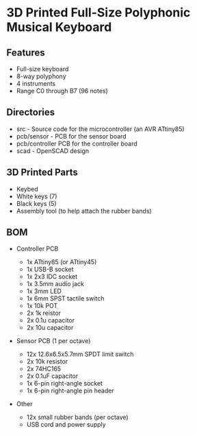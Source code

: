 
# 3D Printed Full-Size Polyphonic Musical Keyboard

## Features
  * Full-size keyboard
  * 8-way polyphony
  * 4 instruments
  * Range C0 through B7 (96 notes)

## Directories
  * src - Source code for the microcontroller (an AVR ATtiny85)
  * pcb/sensor - PCB for the sensor board
  * pcb/controller PCB for the controller board
  * scad - OpenSCAD design

## 3D Printed Parts

  * Keybed
  * White keys (7)
  * Black keys (5)
  * Assembly tool (to help attach the rubber bands)

## BOM

  * Controller PCB
    * 1x ATtiny85 (or ATtiny45)
    * 1x USB-B socket
    * 1x 2x3 IDC socket
    * 1x 3.5mm audio jack
    * 1x 3mm LED
    * 1x 6mm SPST tactile switch
    * 1x 10k POT
    * 2x 1k reistor
    * 2x 0.1u capacitor
    * 2x 10u capacitor

  * Sensor PCB (1 per octave)
    * 12x 12.6x6.5x5.7mm SPDT limit switch
    * 2x 10k resistor
    * 2x 74HC165
    * 2x 0.1uF capacitor
    * 1x 6-pin right-angle socket
    * 1x 6-pin right-angle pin header

  * Other
    * 12x small rubber bands (per octave)
    * USB cord and power supply

